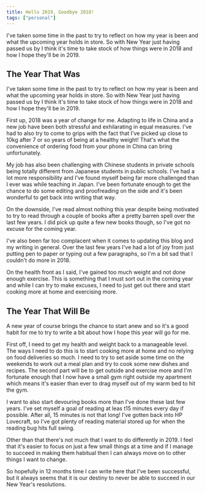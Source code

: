 ```yaml
---
title: Hello 2019, Goodbye 2018!
tags: ["personal"]
---
```

I've taken some time in the past to try to reflect on how my year is been and what the upcoming year holds in store. So with New Year just having passed us by I think it's time to take stock of how things were in 2018 and how I hope they'll be in 2019.

## The Year That Was

I've taken some time in the past to try to reflect on how my year is been and what the upcoming year holds in store. So with New Year just having passed us by I think it's time to take stock of how things were in 2018 and how I hope they'll be in 2019.

First up, 2018 was a year of change for me. Adapting to life in China and a new job have been both stressful and exhilarating in equal measures. I've had to also try to come to grips with the fact that I've picked up close to 10kg after 7 or so years of being at a healthy weight! That's what the convenience of ordering food from your phone in China can bring unfortunately.

My job has also been challenging with Chinese students in private schools being totally different from Japanese students in public schools. I've had a lot more responsibility and I've found myself being far more challenged than I ever was while teaching in Japan. I've been fortunate enough to get the chance to do some editing and proofreading on the side and it's been wonderful to get back into writing that way.

On the downside, I've read almost nothing this year despite being motivated to try to read through a couple of books after a pretty barren spell over the last few years. I did pick up quite a few new books though, so I've got no excuse for the coming year.

I've also been far too complacent when it comes to updating this blog and my writing in general. Over the last few years I've had a lot of joy from just putting pen to paper or typing out a few paragraphs, so I'm a bit sad that I couldn't do more in 2018.

On the health front as I said, I've gained too much weight and not done enough exercise. This is something that I must sort out in the coming year and while I can try to make excuses, I need to just get out there and start cooking more at home and exercising more.

## The Year That Will Be

A new year of course brings the chance to start anew and so it's a good habit for me to try to write a bit about how I hope this year will go for me.

First off, I need to get my health and weight back to a manageable level. The ways I need to do this is to start cooking more at home and no relying on food deliveries so much. I need to try to set aside some time on the weekends to work out a meal plan and try to cook some new dishes and recipes. The second part will be to get outside and exercise more and I'm fortunate enough that I now have a small gym right outside my apartment which means it's easier than ever to drag myself out of my warm bed to hit the gym.

I want to also start devouring books more than I've done these last few years. I've set myself a goal of reading at leas t15 minutes every day if possible. After all, 15 minutes is not that long! I've gotten back into HP Lovecraft, so I've got plenty of reading material stored up for when the reading bug hits full swing.

Other than that there's not much that I want to do differently in 2019. I feel that it's easier to focus on just a few small things at a time and if I manage to succeed in making them habitual then I can always move on to other things I want to change.

So hopefully in 12 months time I can write here that I've been successful, but it always seems that it is our destiny to never be able to succeed in our New Year's resolutions.
